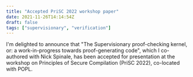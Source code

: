 ```yaml
---
title: "Accepted PriSC 2022 workshop paper"
date: 2021-11-26T14:14:54Z
draft: false
tags: ["supervisionary", "verification"]
---
```


I'm delighted to announce that "The Supervisionary proof-checking kernel, or: a work-in-progress towards proof-generating code", which I co-authored with Nick Spinale, has been accepted for presentation at the workshop on Principles of Secure Compilation (PriSC 2022), co-located with POPL.

